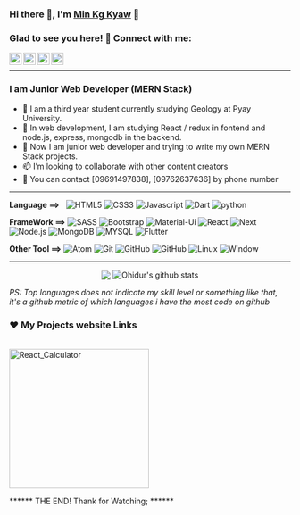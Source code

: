 ### Hi there 👋, I'm [Min Kg Kyaw](https://www.facebook.com/min.kgkyaw) 🧑‍

### Glad to see you here! 🤩 Connect with me:
<a href='https://www.facebook.com/min.kgkyaw'> <img align="left" alt="Mkk's Facebook" width="22px" src="https://cdn.jsdelivr.net/npm/simple-icons@v3/icons/facebook.svg"/> </a>

<a href='https://github.com/mwebeducation'> <img align="left" alt="Mkk's github" width="22px" src="https://cdn.jsdelivr.net/npm/simple-icons@v3/icons/github.svg"/> </a>

<a href='https://twitter.com/minkgkyaw'> <img align="left" alt="Mkk's twitter" width="22px" src="https://cdn.jsdelivr.net/npm/simple-icons@v3/icons/twitter.svg"/> </a>

<a href='https://www.youtube.com/channel/UCl0CQDValffBAWibcoBpe7w'> <img align="left" alt="Mkk's twitter" width="22px" src="https://cdn.jsdelivr.net/npm/simple-icons@v3/icons/youtube.svg"/> </a>

<br/>

---

### I am Junior Web Developer (MERN Stack)
* 🔭 I am a third year student currently studying Geology at Pyay University. <br>
* 🌱 In web development, I am studying React / redux in fontend and node.js, express, mongodb in the backend. <br>
* 👯 Now I am junior web developer and trying to write my own MERN Stack projects. <br>
* 📫 I’m looking to collaborate with other content creators <br>
* 💬 You can contact [09691497838], [09762637636] by phone number <br/>


---


**Language ==>** &nbsp;
<img src='https://img.shields.io/badge/-html5-000000?style=flat&logo=HTML5' alt='HTML5'/>
<img src='https://img.shields.io/badge/-css3-000000?style=flat&logo=CSS3' alt='CSS3'/>
<img src='https://img.shields.io/badge/-javascript-000000?style=flat&logo=JavaScript' alt='Javascript'/>
<img src='https://img.shields.io/badge/-dart-000000?style=flat&logo=Dart' alt='Dart'/>
<img src='https://img.shields.io/badge/-python-000000?style=flat&logo=HTML5' alt='python'/>
<br/>

**FrameWork ==>**
<img src='https://img.shields.io/badge/-sass-000000?style=flat&logo=SASS' alt='SASS'/>
<img src='https://img.shields.io/badge/-bootstrap-000000?style=flat&logo=Bootstrap' alt='Bootstrap'/>
<img src='https://img.shields.io/badge/-materialUi-000000?style=flat&logo=Material-Ui' alt='Material-Ui'/>
<img src='https://img.shields.io/badge/-React-000000?style=flat&logo=React' alt='React'/>
<img src='https://img.shields.io/badge/-next-000000?style=flat&logo=Next.js' alt='Next' />
<img src='https://img.shields.io/badge/-node.js-000000?style=flat&logo=Node.js' alt='Node.js'/>
<img src='https://img.shields.io/badge/-mongo-000000?style=flat&logo=MongoDB' alt='MongoDB'/>
<img src='https://img.shields.io/badge/-SQL-000000?style=flat&logo=MySQL' alt='MYSQL' />
<img src='https://img.shields.io/badge/-flutter-000000?style=flat&logo=Flutter' alt='Flutter'/>
<br/>

**Other Tool ==>**
<img src='https://img.shields.io/badge/-Atom-222222?style=flat&logo=Atom&logoColor=00FFFF' alt='Atom'/>
<img src='https://img.shields.io/badge/-Git-222222?style=flat&logo=git&logoColor=F05032' alt='Git'/>
<img src='https://img.shields.io/badge/-GitHub-222222?style=flat&logo=github&logoColor=FFFFFF' alt='GitHub'/>
<img src='https://img.shields.io/badge/-GitLab-222222?style=flat&logo=GitLab&logoColor=FFFFFF' alt='GitHub'/>
<img src='https://img.shields.io/badge/-Linux-222222?style=flat&logo=linux&logoColor=FCC6242' alt='Linux'/>
<img src='https://img.shields.io/badge/-Windows-222222?style=flat&logo=Windows&logoColor=00FFFF' alt='Window'/>


---


<p align="center">
  <img align="center" src="https://github-readme-stats.vercel.app/api/top-langs/?username=mwebeducation&theme=radical&hide_langs_below=1&layout=compact" />
  <img align="center" src="https://github-readme-stats.vercel.app/api?username=mwebeducation&show_icons=true&theme=radical&line_height=21" alt="Ohidur's github stats"/>
</p>

*PS: Top languages does not indicate my skill level or something like that, it's a github metric of which languages i have the most code on github*

### ❤️ My Projects website Links
<br>
<a href='https://react-calculator-ucae.netlify.app/'> <img alt="React_Calculator" weight='250px' height="250px" src="https://i.ibb.co/VCcxFW3/react-Calculator.png"> </a>

<br/>

****** THE END! Thank for Watching; ******




